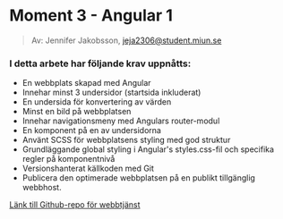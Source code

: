 # Moment 3 - Angular 1
> Av: Jennifer Jakobsson, jeja2306@student.miun.se

### I detta arbete har följande krav uppnåtts: 

- En webbplats skapad med Angular
- Innehar minst 3 undersidor (startsida inkluderat)
- En undersida för konvertering av värden
- Minst en bild på webbplatsen
- Innehar navigationsmeny med Angulars router-modul
- En komponent på en av undersidorna
- Använt SCSS för webbplatsens styling med god struktur
- Grundläggande global styling i Angular's styles.css-fil och specifika regler på komponentnivå
- Versionshanterat källkoden med Git
- Publicera den optimerade webbplatsen på en publikt tillgänglig webbhost.

 [Länk till Github-repo för webbtjänst](https://jeja2306-angular1.netlify.app/)